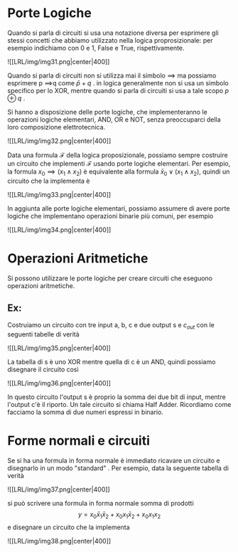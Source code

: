 # Porte Logiche
Quando si parla di circuiti si usa una notazione diversa per esprimere gli stessi concetti che abbiamo utilizzato nella logica proprosizionale: per esempio indichiamo con 0 e 1, False e True, rispettivamente.

![[LRL/img/img31.png|center|400]]



Quando si parla di circuiti non si utilizza mai il simbolo $\implies$ ma possiamo esprimere p $\implies$q come $\bar{p}+q$ .
in logica generalmente non si usa un simbolo specifico per lo XOR, mentre quando si parla di circuiti si usa a tale scopo $p\oplus q$ .

Si hanno a disposizione delle porte logiche, che implementeranno le operazioni logiche elementari, AND, OR e NOT, senza preoccuparci della loro composizione elettrotecnica.

![[LRL/img/img32.png|center|400]]

Data una formula $\mathcal F$ della logica proposizionale, possiamo sempre costruire un circuito che implementi  $\mathcal F$ usando porte logiche elementari. Per esempio, la formula $x_{0}\implies(x_{1}\land x_2)$ è equivalente alla formula $\bar x_{0}\lor(x_{1}\land x_2)$, quindi un circuito che la implementa è 

![[LRL/img/img33.png|center|400]]

In aggiunta alle porte logiche elementari, possiamo assumere di avere porte logiche che implementano operazioni binarie più comuni, per esempio

![[LRL/img/img34.png|center|400]]

# Operazioni Aritmetiche

Si possono utilizzare le porte logiche per creare circuiti che eseguono operazioni aritmetiche.
## Ex: 
Costruiamo un circuito con tre input a, b, c e due output s e $c_{out}$ con le seguenti tabelle di verità 

![[LRL/img/img35.png|center|400]]

La tabella di s è uno XOR mentre quella di c è un AND, quindi possiamo disegnare il circuito così

![[LRL/img/img36.png|center|400]]

In questo circuito l'output s è proprio la somma dei due bit di input, mentre l'output c'è il riporto. Un tale circuito si chiama Half Adder.
Ricordiamo come facciamo la somma di due numeri espressi in binario.

# Forme normali e circuiti

Se si ha una formula in forma normale è immediato ricavare un circuito e disegnarlo in un modo "standard" . Per esempio, data la seguente tabella di verità

![[LRL/img/img37.png|center|400]]

si può scrivere una formula in forma normale somma di prodotti $$y = x_{0}\bar x_{1} \bar x_{2} +x_{0} x_{1} \bar x_{2} + x_{0} x_{1} x_{2}$$ 
e disegnare un circuito che la implementa

![[LRL/img/img38.png|center|400]]
